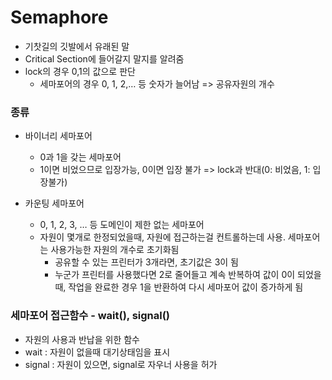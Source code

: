 # Semaphore

- 기찻길의 깃발에서 유래된 말
- Critical Section에 들어갈지 말지를 알려줌
- lock의 경우 0,1의 값으로 판단
  - 세마포어의 경우 0, 1, 2,… 등 숫자가 늘어남 => 공유자원의 개수

### 종류

- 바이너리 세마포어
  - 0과 1을 갖는 세마포어
  - 1이면 비었으므로 입장가능, 0이면 입장 불가 => lock과 반대(0: 비었음, 1: 입장불가)

- 카운팅 세마포어
  - 0, 1, 2, 3, … 등 도메인이 제한 없는 세마포어
  - 자원이 몇개로 한정되었을때, 자원에 접근하는걸 컨트롤하는데 사용. 세마포어는 사용가능한 자원의 개수로 초기화됨
    - 공유할 수 있는 프린터가 3개라면, 초기값은 3이 됨
    - 누군가 프린터를 사용했다면 2로 줄어들고 계속 반복하여 값이 0이 되었을 때, 작업을 완료한 경우 1을 반환하여 다시 세마포어 값이 증가하게 됨

### 세마포어 접근함수 - wait(), signal()

- 자원의 사용과 반납을 위한 함수
- wait : 자원이 없을때 대기상태임을 표시
- signal : 자원이 있으면, signal로 자우너 사용을 허가

